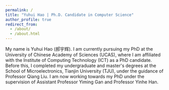 ```yaml
---
permalink: /
title: "Yuhui Hao | Ph.D. Candidate in Computer Science"
author_profile: true
redirect_from: 
  - /about/
  - /about.html
---
```


My name is Yuhui Hao (郝宇辉). I am currently pursuing my PhD at the University of Chinese Academy of Sciences (UCAS), where I am affiliated with the Institute of Computing Technology (ICT) as a PhD candidate. Before this, I completed my undergraduate and master's degrees at the School of Microelectronics, Tianjin University (TJU), under the guidance of Professor Qiang Liu. I am now working towards my PhD under the supervision of Assistant Professor Yiming Gan and Professor Yinhe Han.